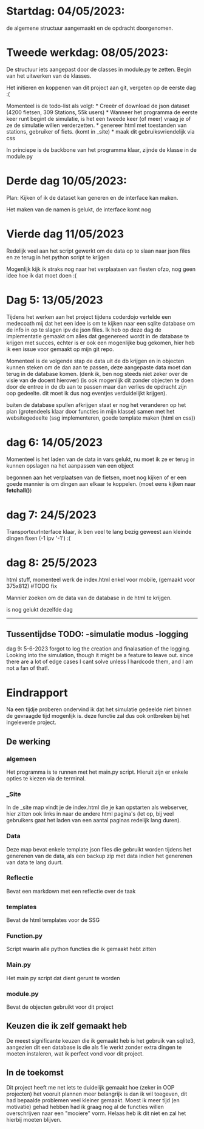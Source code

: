 # Startdag: 04/05/2023:
de algemene structuur aangemaakt en de opdracht doorgenomen.

# Tweede werkdag: 08/05/2023:

De structuur iets aangepast door de classes in module.py te zetten. Begin van het uitwerken van de klasses. 

Het initieren en koppenen van dit project aan git, vergeten op de eerste dag :( 

Momenteel is de todo-list als volgt:
    * Creeër of download de json dataset (4200 fietsen, 309 Stations, 55k users)
    * Wanneer het programma de eerste keer runt begint de simulatie, is het een tweede keer (of meer) vraag je of ze de simulatie willen verderzetten.
    * genereer html met toestanden van stations, gebruiker of fiets. (komt in _site)
    * maak dit gebruiksvriendelijk via css

In princiepe is de backbone van het programma klaar, zijnde de klasse in de module.py

# Derde dag 10/05/2023:

Plan: Kijken of ik de dataset kan generen en de interface kan maken.

Het maken van de namen is gelukt, de interface komt nog

# Vierde dag 11/05/2023

Redelijk veel aan het script gewerkt om de data op te slaan naar json files en ze terug in het python script te krijgen

Mogenlijk kijk ik straks nog naar het verplaatsen van fiesten ofzo, nog geen idee hoe ik dat moet doen :(

# Dag 5: 13/05/2023

Tijdens het werken aan het project tijdens coderdojo vertelde een medecoath mij dat het een idee is om te kijken naar een sqlite database om de info in op te slagen ipv de json files. Ik heb op deze dag de implementatie gemaakt om alles dat gegenereed wordt in de database te krijgen met succes, echter is er ook een mogenlijke bug gekomen, hier heb ik een issue voor gemaakt op mijn git repo. 

Momenteel is de volgende stap de data uit de db krijgen en in objecten kunnen steken om de dan aan te passen, deze aangepaste data moet dan terug in de database komen. (denk ik, ben nog steeds niet zeker over de visie van de docent hierover) (is ook mogenlijk dit zonder objecten te doen door de entree in de db aan te passen maar dan verlies de opdracht zijn oop gedeelte. dit moet ik dus nog eventjes verduidelijkt krijgen).

buiten de database spullen afkrijgen staat er nog het veranderen op het plan (grotendeels klaar door functies in mijn klasse) samen met het websitegedeelte (ssg implementeren, goede template maken (html en css))

# dag 6: 14/05/2023

Momenteel is het laden van de data in vars gelukt, nu moet ik ze er terug in kunnen opslagen na het aanpassen van een object

begonnen aan het verplaatsen van de fietsen, moet nog kijken of er een goede mannier is om dingen aan elkaar te koppelen. (moet eens kijken naar **fetchall()**)

# dag 7: 24/5/2023

TransporteurInterface klaar, ik ben veel te lang bezig geweest aan kleinde dingen fixen (-1 ipv '-1') :(

# dag 8: 25/5/2023

html stuff, momenteel werk de index.html enkel voor mobile, (gemaakt voor 375x812) #TODO fix

Mannier zoeken om de data van de database in de html te krijgen.

is nog gelukt dezelfde dag

-------------------------------------------------------------------------------------
Tussentijdse TODO:
-simulatie modus
-logging
-------------------------------------------------------------------------------------
dag 9: 5-6-2023
forgot to log the creation and finalasation of the logging. Looking into the simulation, though it might be a feature to leave out. since there are a lot of edge cases I cant solve unless I hardcode them, and I am not a fan of that!.


# Eindrapport

Na een tijdje proberen ondervind ik dat het simulatie gedeelde niet binnen de gevraagde tijd mogenlijk is. deze functie zal dus ook ontbreken bij het ingeleverde project.

## De werking

### algemeen
Het programma is te runnen met het main.py script. Hieruit zijn er enkele opties te kiezen via de terminal.

### _Site
In de _site map vindt je de index.html die je kan opstarten als webserver, hier zitten ook links in naar de andere html pagina's (let op, bij veel gebruikers gaat het laden van een aantal paginas redelijk lang duren).

### Data
Deze map bevat enkele template json files die gebruikt worden tijdens het generenen van de data, als een backup zip met data indien het generenen van data te lang duurt.

### Reflectie
Bevat een markdown met een reflectie over de taak

### templates
Bevat de html templates voor de SSG

### Function.py 
Script waarin alle python functies die ik gemaakt hebt zitten

### Main.py
Het main py script dat dient gerunt te worden

### module.py
Bevat de objecten gebruikt voor dit project

## Keuzen die ik zelf gemaakt heb
De meest significante keuzen die ik gemaakt heb is het gebruik van sqlite3, aangezien dit een database is die als file werkt zonder extra dingen te moeten instaleren, wat ik perfect vond voor dit project.

## In de toekomst
Dit project heeft me net iets te duidelijk gemaakt hoe (zeker in OOP projecten) het vooruit plannen meer belangrijk is dan ik wil toegeven, dit had bepaalde problemen veel kleiner gemaakt. Moest ik meer tijd (en motivatie) gehad hebben had ik graag nog al de functies willen overschrijven naar een "mooiere" vorm. Helaas heb ik dit niet en zal het hierbij moeten blijven.
